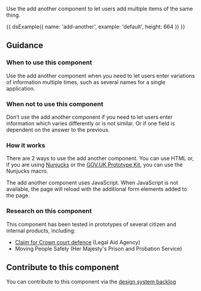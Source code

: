 Use the add another component to let users add multiple items of the same thing.

{{ dsExample({
  name: 'add-another',
  example: 'default',
  height: 664
}) }}

## Guidance

### When to use this component

Use the add another component when you need to let users enter variations of information multiple times, such as several names for a single application.

### When not to use this component

Don’t use the add another component if you need to let users enter information which varies differently or is not similar. Or if one field is dependent on the answer to the previous.

### How it works

There are 2 ways to use the add another component. You can use HTML or, if you are using [Nunjucks](https://mozilla.github.io/nunjucks/) or the [GOV.UK Prototype Kit](https://govuk-prototype-kit.herokuapp.com/), you can use the Nunjucks macro.

The add another component uses JavaScript. When JavaScript is not available, the page will reload with the additional form elements added to the page.

### Research on this component

This component has been tested in prototypes of several citizen and internal products, including:

- [Claim for Crown court defence](https://claim-crown-court-defence.service.gov.uk/) (Legal Aid Agency)
- Moving People Safely (Her Majesty's Prison and Probation Service)

## Contribute to this component

You can contribute to this component via the [design system backlog](https://github.com/ministryofjustice/mojdt-design-system-backlog/)
